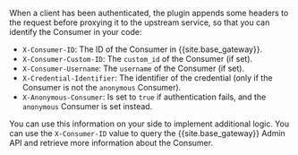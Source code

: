 <!--used in: HMAC and LDAP auth, and key-auth-enc -->
When a client has been authenticated, the plugin appends some headers to
the request before proxying it to the upstream service, so that you
can identify the Consumer in your code:

* `X-Consumer-ID`: The ID of the Consumer in {{site.base_gateway}}.
* `X-Consumer-Custom-ID`: The `custom_id` of the Consumer (if set).
* `X-Consumer-Username`: The `username` of the Consumer (if set).
* `X-Credential-Identifier`: The identifier of the credential (only if the Consumer is not the `anonymous` Consumer).
* `X-Anonymous-Consumer`: Is set to `true` if authentication fails, and the `anonymous` Consumer is set instead.

You can use this information on your side to implement additional logic.
You can use the `X-Consumer-ID` value to query the {{site.base_gateway}} Admin API and retrieve
more information about the Consumer.
